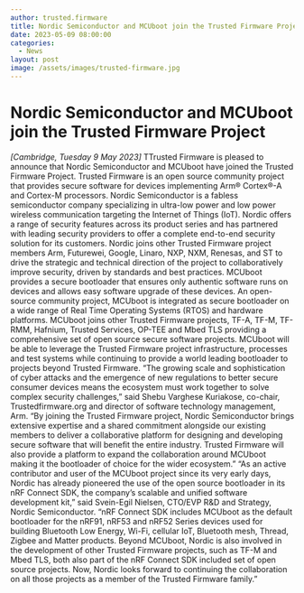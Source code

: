 ```yaml
---
author: trusted.firmware
title: Nordic Semiconductor and MCUboot join the Trusted Firmware Project 
date: 2023-05-09 08:00:00
categories:
  - News
layout: post
image: /assets/images/trusted-firmware.jpg
---
```

# **Nordic Semiconductor and MCUboot join the Trusted Firmware Project**

*[Cambridge, Tuesday 9 May 2023]* TTrusted Firmware is pleased to announce that Nordic Semiconductor and MCUboot have joined the Trusted Firmware Project. Trusted Firmware is an open source community project that provides secure software for devices implementing Arm® Cortex®-A and Cortex-M processors. 
Nordic Semiconductor is a fabless semiconductor company specializing in ultra-low power and low power wireless communication targeting the Internet of Things (IoT). Nordic offers a range of security features across its product series and has partnered with leading security providers to offer a complete end-to-end security solution for its customers. Nordic joins other Trusted Firmware project members Arm, Futurewei, Google, Linaro, NXP, NXM, Renesas, and ST to drive the strategic and technical direction of the project to collaboratively improve security, driven by standards and best practices. 
MCUboot provides a secure bootloader that ensures only authentic software runs on devices and allows easy software upgrade of these devices. An open-source community project, MCUboot is integrated as secure bootloader on a wide range of Real Time Operating Systems (RTOS) and hardware platforms. MCUboot joins other Trusted Firmware projects, TF-A, TF-M, TF-RMM, Hafnium, Trusted Services, OP-TEE and Mbed TLS providing a comprehensive set of open source secure software projects. MCUboot will be able to leverage the Trusted Firmware project infrastructure, processes and test systems while continuing to provide a world leading bootloader to projects beyond Trusted Firmware. 
“The growing scale and sophistication of cyber attacks and the emergence of new regulations to better secure consumer devices means the ecosystem must work together to solve complex security challenges,” said Shebu Varghese Kuriakose, co-chair, Trustedfirmware.org and director of software technology management, Arm. “By joining the Trusted Firmware project, Nordic Semiconductor brings extensive expertise and a shared commitment alongside our existing members to deliver a collaborative platform for designing and developing secure software that will benefit the entire industry. Trusted Firmware will also provide a platform to expand the collaboration around MCUboot making it the bootloader of choice for the wider ecosystem.”
“As an active contributor and user of the MCUboot project since its very early days, Nordic has already pioneered the use of the open source bootloader in its nRF Connect SDK, the company’s scalable and unified software development kit,” said Svein-Egil Nielsen, CTO/EVP R&D and Strategy, Nordic Semiconductor. “nRF Connect SDK includes MCUboot as the default bootloader for the nRF91, nRF53 and nRF52 Series devices used for building Bluetooth Low Energy, Wi-Fi, cellular IoT, Bluetooth mesh, Thread, Zigbee and Matter products. Beyond MCUboot, Nordic is also involved in the development of other Trusted Firmware projects, such as TF-M and Mbed TLS, both also part of the nRF Connect SDK included set of open source projects. Now, Nordic looks forward to continuing the collaboration on all those projects as a member of the Trusted Firmware family.” 
